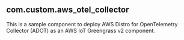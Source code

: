 ## com.custom.aws_otel_collector

This is a sample component to deploy AWS Distro for OpenTelemetry Collector (ADOT) as an AWS IoT Greengrass v2 component.